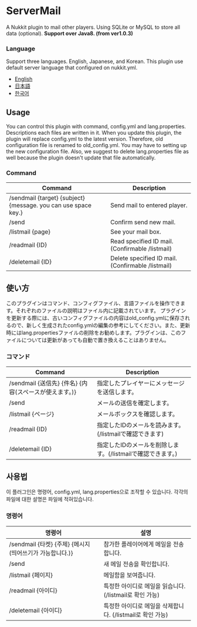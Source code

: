 # ServerMail
A Nukkit plugin to mail other players. Using SQLite or MySQL to store all data (optional).
**Support over Java8. (from ver1.0.3)**
### Language
Support three languages. English, Japanese, and Korean. This plugin use default server language that configured on nukkit.yml.
 - [English](#Usage)
 - [日本語](#使い方)
 - [한국어](#사용법)
## Usage
You can control this plugin with command, config.yml and lang.properties. Descriptions each files are written in it.
When you update this plugin, the plugin will replace config.yml to the latest version. Therefore, old configuration file is renamed to old_config.yml. You may have to setting up the new configuration file. Also, we suggest to delete lang.properties file as well because the plugin doesn't update that file automatically.
### Command
| Command | Description |
|--|--|
| /sendmail {target} {subject} {message. you can use space key.} | Send mail to entered player. |
| /send | Confirm send new mail. |
| /listmail {page} | See your mail box. |
| /readmail {ID} | Read specified ID mail.(Confirmable /listmail) |
| /deletemail {ID} | Delete specified ID mail.(Confirmable /listmail) |
## 使い方
このプラグインはコマンド、コンフィグファイル、言語ファイルを操作できます。それぞれのファイルの説明はファイル内に記載されています。
プラグインを更新する際には、古いコンフィグファイルの内容はold_config.ymlに保存されるので、新しく生成されたconfig.ymlの編集の参考にしてください。また、更新時にはlang.propertiesファイルの削除をお勧めします。プラグインは、このファイルについては更新があっても自動で置き換えることはありません。
### コマンド
| Command | Description |
|--|--|
| /sendmail {送信先} {件名} {内容(スペースが使えます。)} | 指定したプレイヤーにメッセージを送信します。 |
| /send | メールの送信を確定します。 |
| /listmail {ページ} | メールボックスを確認します。 |
| /readmail {ID} | 指定したIDのメールを読みます。(/listmailで確認できます) |
| /deletemail {ID} | 指定したIDのメールを削除します。(/listmailで確認できます。) |
## 사용법
이 플러그인은 명령어, config.yml, lang.properties으로 조작할 수 있습니다. 각각의 파일에 대한 설명은 파일에 적혀있습니다.
### 명령어
| 명령어 | 설명 |
|--|--|
| /sendmail {타켓} {주제} {메시지 (띄어쓰기가 가능합니다.)} | 참가한 플레이어에게 메일을 전송합니다. |
| /send | 새 메일 전송을 확인합니다. |
| /listmail {페이지} | 메일함을 보여줍니다. |
| /readmail {아이디} | 특정한 아이디로 메일을 읽습니다. (/listmail로 확인 가능) |
| /deletemail {아이디} | 특정한 아이디로 메일을 삭제합니다. (/listmail로 확인 가능) |
